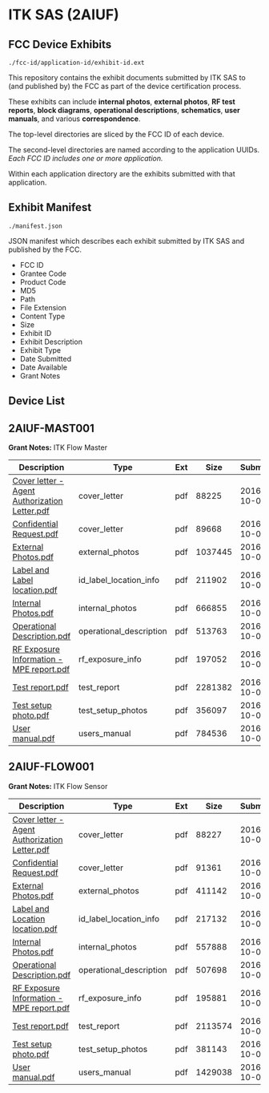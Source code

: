 # ITK SAS (2AIUF)
## FCC Device Exhibits

```
./fcc-id/application-id/exhibit-id.ext
```

This repository contains the exhibit documents submitted by ITK SAS to (and published by) the FCC as part of the device certification process.

These exhibits can include **internal photos**, **external photos**, **RF test reports**, **block diagrams**, **operational descriptions**, **schematics**, **user manuals**, and various **correspondence**.

The top-level directories are sliced by the FCC ID of each device.

The second-level directories are named according to the application UUIDs. *Each FCC ID includes one or more application.*

Within each application directory are the exhibits submitted with that application. 

## Exhibit Manifest

```
./manifest.json
```

JSON manifest which describes each exhibit submitted by ITK SAS and published by the FCC.

- FCC ID
- Grantee Code
- Product Code
- MD5
- Path
- File Extension
- Content Type
- Size
- Exhibit ID
- Exhibit Description
- Exhibit Type
- Date Submitted
- Date Available
- Grant Notes

## Device List
## 2AIUF-MAST001
**Grant Notes:** ITK Flow Master

| Description | Type | Ext | Size | Submitted | Available |
| ----------- | ---- | --- | ---- | --------- | --------- |
| [Cover letter - Agent Authorization Letter.pdf](2AIUF-MAST001/67ab438520543ba9a6f2c98cfb6e061d/3157670.pdf) | cover_letter | pdf | 88225 | 2016-10-07 | 2016-10-07 |
| [Confidential Request.pdf](2AIUF-MAST001/67ab438520543ba9a6f2c98cfb6e061d/3157671.pdf) | cover_letter | pdf | 89668 | 2016-10-07 | 2016-10-07 |
| [External Photos.pdf](2AIUF-MAST001/67ab438520543ba9a6f2c98cfb6e061d/3157672.pdf) | external_photos | pdf | 1037445 | 2016-10-07 | 2016-10-07 |
| [Label and Label location.pdf](2AIUF-MAST001/67ab438520543ba9a6f2c98cfb6e061d/3157673.pdf) | id_label_location_info | pdf | 211902 | 2016-10-07 | 2016-10-07 |
| [Internal Photos.pdf](2AIUF-MAST001/67ab438520543ba9a6f2c98cfb6e061d/3157674.pdf) | internal_photos | pdf | 666855 | 2016-10-07 | 2016-10-07 |
| [Operational Description.pdf](2AIUF-MAST001/67ab438520543ba9a6f2c98cfb6e061d/3157675.pdf) | operational_description | pdf | 513763 | 2016-10-07 | 2016-10-07 |
| [RF Exposure Information - MPE report.pdf](2AIUF-MAST001/67ab438520543ba9a6f2c98cfb6e061d/3157680.pdf) | rf_exposure_info | pdf | 197052 | 2016-10-07 | 2016-10-07 |
| [Test report.pdf](2AIUF-MAST001/67ab438520543ba9a6f2c98cfb6e061d/3157677.pdf) | test_report | pdf | 2281382 | 2016-10-07 | 2016-10-07 |
| [Test setup photo.pdf](2AIUF-MAST001/67ab438520543ba9a6f2c98cfb6e061d/3157678.pdf) | test_setup_photos | pdf | 356097 | 2016-10-07 | 2016-10-07 |
| [User manual.pdf](2AIUF-MAST001/67ab438520543ba9a6f2c98cfb6e061d/3157679.pdf) | users_manual | pdf | 784536 | 2016-10-07 | 2016-10-07 |
## 2AIUF-FLOW001
**Grant Notes:** ITK Flow Sensor

| Description | Type | Ext | Size | Submitted | Available |
| ----------- | ---- | --- | ---- | --------- | --------- |
| [Cover letter - Agent Authorization Letter.pdf](2AIUF-FLOW001/5b64c47b3ebba2ca7ae90f1243c79953/3157639.pdf) | cover_letter | pdf | 88227 | 2016-10-07 | 2016-10-07 |
| [Confidential Request.pdf](2AIUF-FLOW001/5b64c47b3ebba2ca7ae90f1243c79953/3157640.pdf) | cover_letter | pdf | 91361 | 2016-10-07 | 2016-10-07 |
| [External Photos.pdf](2AIUF-FLOW001/5b64c47b3ebba2ca7ae90f1243c79953/3157641.pdf) | external_photos | pdf | 411142 | 2016-10-07 | 2016-10-07 |
| [Label and Location location.pdf](2AIUF-FLOW001/5b64c47b3ebba2ca7ae90f1243c79953/3157642.pdf) | id_label_location_info | pdf | 217132 | 2016-10-07 | 2016-10-07 |
| [Internal Photos.pdf](2AIUF-FLOW001/5b64c47b3ebba2ca7ae90f1243c79953/3157643.pdf) | internal_photos | pdf | 557888 | 2016-10-07 | 2016-10-07 |
| [Operational Description.pdf](2AIUF-FLOW001/5b64c47b3ebba2ca7ae90f1243c79953/3157644.pdf) | operational_description | pdf | 507698 | 2016-10-07 | 2016-10-07 |
| [RF Exposure Information - MPE report.pdf](2AIUF-FLOW001/5b64c47b3ebba2ca7ae90f1243c79953/3157651.pdf) | rf_exposure_info | pdf | 195881 | 2016-10-07 | 2016-10-07 |
| [Test report.pdf](2AIUF-FLOW001/5b64c47b3ebba2ca7ae90f1243c79953/3157646.pdf) | test_report | pdf | 2113574 | 2016-10-07 | 2016-10-07 |
| [Test setup photo.pdf](2AIUF-FLOW001/5b64c47b3ebba2ca7ae90f1243c79953/3157647.pdf) | test_setup_photos | pdf | 381143 | 2016-10-07 | 2016-10-07 |
| [User manual.pdf](2AIUF-FLOW001/5b64c47b3ebba2ca7ae90f1243c79953/3157648.pdf) | users_manual | pdf | 1429038 | 2016-10-07 | 2016-10-07 |
